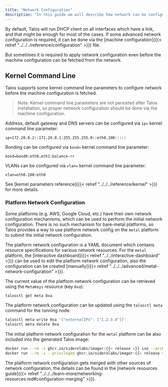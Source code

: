 ```yaml
---
title: "Network Configuration"
description: "In this guide we will describe how network can be configured on bare-metal platforms."
---
```


By default, Talos will run DHCP client on all interfaces which have a link, and that might be enough for most of the cases.
If some advanced network configuration is required, it can be done via the [machine configuration]({{< relref "../../../reference/configuration" >}}) file.

But sometimes it is required to apply network configuration even before the machine configuration can be fetched from the network.

## Kernel Command Line

Talos supports some kernel command line parameters to configure network before the machine configuration is fetched.

> Note: Kernel command line parameters are not persisted after Talos installation, so proper network configuration should be done via the machine configuration.

Address, default gateway and DNS servers can be configured via `ip=` kernel command line parameter:

```text
ip=172.20.0.2::172.20.0.1:255.255.255.0::eth0.100:::::
```

Bonding can be configured via `bond=` kernel command line parameter:

```text
bond=bond0:eth0,eth1:balance-rr
```

VLANs can be configured via `vlan=` kernel command line parameter:

```text
vlan=eth0.100:eth0
```

See [kernel parameters reference]({{< relref "../../../reference/kernel" >}}) for more details.

### Platform Network Configuration

Some platforms (e.g. AWS, Google Cloud, etc.) have their own network configuration mechanisms, which can be used to perform the initial network configuration.
There is no such mechanism for bare-metal platforms, so Talos provides a way to use platform network config on the `metal` platform to submit the initial network configuration.

The platform network configuration is a YAML document which contains resource specifications for various network resources.
For the `metal` platform, the [interactive dashboard]({{< relref "../../interactive-dashboard" >}}) can be used to edit the platform network configuration, also the configuration can be
created [manually]({{< relref "../../../advanced/metal-network-configuration" >}}).

The current value of the platform network configuration can be retrieved using the `MetaKeys` resource (key `0xa`):

```bash
talosctl get meta 0xa
```

The platform network configuration can be updated using the `talosctl meta` command for the running node:

```bash
talosctl meta write 0xa '{"externalIPs": ["1.2.3.4"]}'
talosctl meta delete 0xa
```

The initial platform network configuration for the `metal` platform can be also included into the generated Talos image:

```bash
docker run --rm -i ghcr.io/siderolabs/imager:{{< release >}} iso --arch amd64 --tar-to-stdout --meta 0xa='{...}' | tar xz
docker run --rm -i --privileged ghcr.io/siderolabs/imager:{{< release >}} image --platform metal --arch amd64 --tar-to-stdout --meta 0xa='{...}' | tar xz
```

The platform network configuration gets merged with other sources of network configuration, the details can be found in the [network resources guide]({{< relref "../../../learn-more/networking-resources.md#configuration-merging" >}}).

